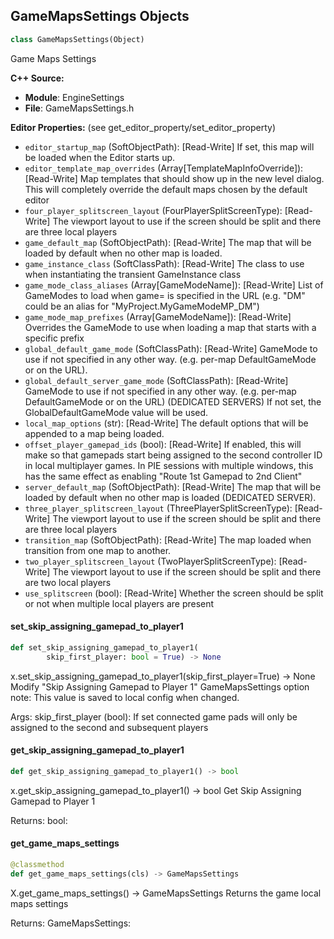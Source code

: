 ## GameMapsSettings Objects

```python
class GameMapsSettings(Object)
```

Game Maps Settings

**C++ Source:**

- **Module**: EngineSettings
- **File**: GameMapsSettings.h

**Editor Properties:** (see get_editor_property/set_editor_property)

- ``editor_startup_map`` (SoftObjectPath):  [Read-Write] If set, this map will be loaded when the Editor starts up.
- ``editor_template_map_overrides`` (Array[TemplateMapInfoOverride]):  [Read-Write] Map templates that should show up in the new level dialog. This will completely override the default maps chosen by the default editor
- ``four_player_splitscreen_layout`` (FourPlayerSplitScreenType):  [Read-Write] The viewport layout to use if the screen should be split and there are three local players
- ``game_default_map`` (SoftObjectPath):  [Read-Write] The map that will be loaded by default when no other map is loaded.
- ``game_instance_class`` (SoftClassPath):  [Read-Write] The class to use when instantiating the transient GameInstance class
- ``game_mode_class_aliases`` (Array[GameModeName]):  [Read-Write] List of GameModes to load when game= is specified in the URL (e.g. "DM" could be an alias for "MyProject.MyGameModeMP_DM")
- ``game_mode_map_prefixes`` (Array[GameModeName]):  [Read-Write] Overrides the GameMode to use when loading a map that starts with a specific prefix
- ``global_default_game_mode`` (SoftClassPath):  [Read-Write] GameMode to use if not specified in any other way. (e.g. per-map DefaultGameMode or on the URL).
- ``global_default_server_game_mode`` (SoftClassPath):  [Read-Write] GameMode to use if not specified in any other way. (e.g. per-map DefaultGameMode or on the URL) (DEDICATED SERVERS)
  If not set, the GlobalDefaultGameMode value will be used.
- ``local_map_options`` (str):  [Read-Write] The default options that will be appended to a map being loaded.
- ``offset_player_gamepad_ids`` (bool):  [Read-Write] If enabled, this will make so that gamepads start being assigned to the second controller ID in local multiplayer games.
  In PIE sessions with multiple windows, this has the same effect as enabling "Route 1st Gamepad to 2nd Client"
- ``server_default_map`` (SoftObjectPath):  [Read-Write] The map that will be loaded by default when no other map is loaded (DEDICATED SERVER).
- ``three_player_splitscreen_layout`` (ThreePlayerSplitScreenType):  [Read-Write] The viewport layout to use if the screen should be split and there are three local players
- ``transition_map`` (SoftObjectPath):  [Read-Write] The map loaded when transition from one map to another.
- ``two_player_splitscreen_layout`` (TwoPlayerSplitScreenType):  [Read-Write] The viewport layout to use if the screen should be split and there are two local players
- ``use_splitscreen`` (bool):  [Read-Write] Whether the screen should be split or not when multiple local players are present

<a id="unreal.GameMapsSettings.set_skip_assigning_gamepad_to_player1"></a>

#### set_skip_assigning_gamepad_to_player1

```python
def set_skip_assigning_gamepad_to_player1(
        skip_first_player: bool = True) -> None
```

x.set_skip_assigning_gamepad_to_player1(skip_first_player=True) -> None
Modify "Skip Assigning Gamepad to Player 1" GameMapsSettings option
note: This value is saved to local config when changed.

Args:
    skip_first_player (bool): If set connected game pads will only be assigned to the second and subsequent players

<a id="unreal.GameMapsSettings.get_skip_assigning_gamepad_to_player1"></a>

#### get_skip_assigning_gamepad_to_player1

```python
def get_skip_assigning_gamepad_to_player1() -> bool
```

x.get_skip_assigning_gamepad_to_player1() -> bool
Get Skip Assigning Gamepad to Player 1

Returns:
    bool:

<a id="unreal.GameMapsSettings.get_game_maps_settings"></a>

#### get_game_maps_settings

```python
@classmethod
def get_game_maps_settings(cls) -> GameMapsSettings
```

X.get_game_maps_settings() -> GameMapsSettings
Returns the game local maps settings

Returns:
    GameMapsSettings:

<a id="unreal.MeshDescriptionBase"></a>